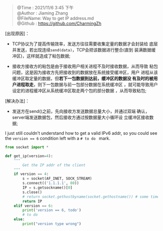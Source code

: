 > @Time    : 2021/11/6 3:45 下午\
@Author  : Jiaming Zhang\
@FileName: Way to get IP address.md\
@Github  : https://github.com/CharmingZh

[出现原因]：

- TCP协议为了提高传输效率，发送方往往需要收集定量的数据才会封装给
  底层并发送，若出现连续`send(data)`，TCP会把该数据进行整合(直到
  装满数据缓冲区)，这样就造成了粘包数据;

- 接收方接收方的粘包是由于接收用户相关进程不及时接收数据，从而导致
  粘包问题，这是因为接收方先把接收到的数据放在系统接受缓冲区，用户
  进程从该缓冲区取定量的数据，但**若下一包数据到达前，缓冲区的数据没
  有及时的被用户进程取走**，则下一包数据与前一包部分数据在系统缓冲区
  ，就可能导致用户设定的进程缓冲区从系统缓冲区取走两个包的部分数据
  ，从而导致粘包;

[解决办法]：

-  发送方在send()之前，先向接收方发送数据总量大小，并通过双端
   确认，server端发送数据包，然后接收方通过按数据量大小循环设
   立缓冲区接收数据;

I just still couldn't understand how to get a valid IPv6
addr, so you could see the `version == 6` condition left with
a `# to do ` mark.
```python
from socket import *

def get_ip(version=4):
    """
        Get the IP addr of the client
    """
    if version == 4:
        s = socket(AF_INET, SOCK_STREAM)
        s.connect(('1.1.1.1', 80))
        IP = s.getsockname()[0]
        s.close()
        # return socket.gethostbyname(socket.gethostname()) # some times return 127.*
        return IP
    elif version == 6:
        print('version == 6, todo')
        # to do
    else:
        print("version type wrong")
```